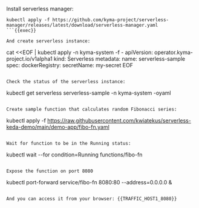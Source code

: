 Install serverless manager:
```
kubectl apply -f https://github.com/kyma-project/serverless-manager/releases/latest/download/serverless-manager.yaml
```{{exec}}

And create serverless instance:
```
cat <<EOF | kubectl apply -n kyma-system -f -
apiVersion: operator.kyma-project.io/v1alpha1
kind: Serverless
metadata:
  name: serverless-sample
spec:
  dockerRegistry:
    secretName: my-secret
EOF
```{{exec}}

Check the status of the serverless instance:
```
kubectl get serverless serverless-sample -n kyma-system -oyaml
```{{exec}}

Create sample function that calculates random Fibonacci series:
```
kubectl apply -f https://raw.githubusercontent.com/kwiatekus/serverless-keda-demo/main/demo-app/fibo-fn.yaml
```{{exec}}

Wait for function to be in the Running status:
```
kubectl wait --for condition=Running  functions/fibo-fn
```{{exec}}

Expose the function on port 8080
```
kubectl port-forward service/fibo-fn 8080:80 --address=0.0.0.0 &
```{{exec}}

And you can access it from your browser: {{TRAFFIC_HOST1_8080}}
